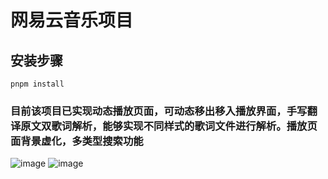 # 网易云音乐项目

## 安装步骤
```
pnpm install
```

### 目前该项目已实现动态播放页面，可动态移出移入播放界面，手写翻译原文双歌词解析，能够实现不同样式的歌词文件进行解析。播放页面背景虚化，多类型搜索功能
![image](https://github.com/Chris-Andreww/MusicPlayerOnline/assets/102415870/2d00e4dc-485b-4dfd-848d-2d2ddc364bfd)
![image](https://github.com/Chris-Andreww/MusicPlayerOnline/assets/102415870/6e83114f-fd39-49f8-815a-c39ffe9573cb)
